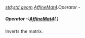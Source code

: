 _[std](../../modules/std/std-module.md):[std.geom](../../modules/std/std-geom.md).[AffineMat4<T>](../../modules/std/std-geom-affinemat4.md).Operator -_
##### Operator -:[AffineMat4](../../modules/std/std-geom-affinemat4.md)<T>(  )
Inverts the matrix.
